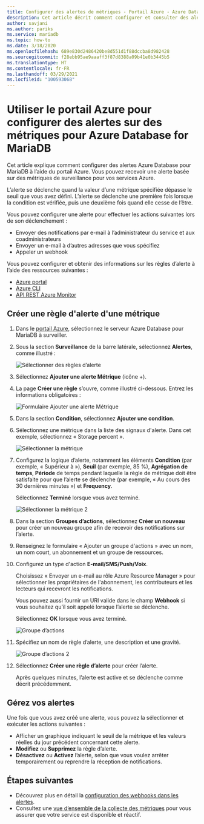 ```yaml
---
title: Configurer des alertes de métriques - Portail Azure - Azure Database for MariaDB
description: Cet article décrit comment configurer et consulter des alertes Métrique pour Azure Database for MariaDB à partir du portail Azure.
author: savjani
ms.author: pariks
ms.service: mariadb
ms.topic: how-to
ms.date: 3/18/2020
ms.openlocfilehash: 689e830d2486420be8d551d1f88dccba8d982428
ms.sourcegitcommit: f28ebb95ae9aaaff3f87d8388a09b41e0b3445b5
ms.translationtype: HT
ms.contentlocale: fr-FR
ms.lasthandoff: 03/29/2021
ms.locfileid: "100593068"
---
```

# <a name="use-the-azure-portal-to-set-up-alerts-on-metrics-for-azure-database-for-mariadb"></a>Utiliser le portail Azure pour configurer des alertes sur des métriques pour Azure Database for MariaDB

Cet article explique comment configurer des alertes Azure Database pour MariaDB à l’aide du portail Azure. Vous pouvez recevoir une alerte basée sur des métriques de surveillance pour vos services Azure.

L’alerte se déclenche quand la valeur d’une métrique spécifiée dépasse le seuil que vous avez défini. L’alerte se déclenche une première fois lorsque la condition est vérifiée, puis une deuxième fois quand elle cesse de l’être.

Vous pouvez configurer une alerte pour effectuer les actions suivantes lors de son déclenchement :
* Envoyer des notifications par e-mail à l’administrateur du service et aux coadministrateurs
* Envoyer un e-mail à d’autres adresses que vous spécifiez
* Appeler un webhook

Vous pouvez configurer et obtenir des informations sur les règles d’alerte à l’aide des ressources suivantes :
* [Azure portal](../azure-monitor/alerts/alerts-metric.md#create-with-azure-portal)
* [Azure CLI](../azure-monitor/alerts/alerts-metric.md#with-azure-cli)
* [API REST Azure Monitor](/rest/api/monitor/metricalerts)

## <a name="create-an-alert-rule-on-a-metric"></a>Créer une règle d'alerte d'une métrique
1. Dans le [portail Azure](https://portal.azure.com/), sélectionnez le serveur Azure Database pour MariaDB à surveiller.

2. Sous la section **Surveillance** de la barre latérale, sélectionnez **Alertes**, comme illustré :

   ![Sélectionner des règles d’alerte](./media/howto-alert-metric/2-alert-rules.png)

3. Sélectionnez **Ajouter une alerte Métrique** (icône +).

4. La page **Créer une règle** s’ouvre, comme illustré ci-dessous. Entrez les informations obligatoires :

   ![Formulaire Ajouter une alerte Métrique](./media/howto-alert-metric/4-add-rule-form.png)

5. Dans la section **Condition**, sélectionnez **Ajouter une condition**.

6. Sélectionnez une métrique dans la liste des signaux d'alerte. Dans cet exemple, sélectionnez « Storage percent ».
   
   ![Sélectionner la métrique](./media/howto-alert-metric/6-configure-signal-logic.png)

7. Configurez la logique d’alerte, notamment les éléments **Condition** (par exemple, « Supérieur à »), **Seuil** (par exemple, 85 %), **Agrégation de temps**, **Période** de temps pendant laquelle la règle de métrique doit être satisfaite pour que l’alerte se déclenche (par exemple, « Au cours des 30 dernières minutes ») et **Frequency**.
   
   Sélectionnez **Terminé** lorsque vous avez terminé.

   ![Sélectionner la métrique 2](./media/howto-alert-metric/7-set-threshold-time.png)

8. Dans la section **Groupes d’actions**, sélectionnez **Créer un nouveau** pour créer un nouveau groupe afin de recevoir des notifications sur l’alerte.

9. Renseignez le formulaire « Ajouter un groupe d'actions » avec un nom, un nom court, un abonnement et un groupe de ressources.

10. Configurez un type d'action **E-mail/SMS/Push/Voix**.
    
    Choisissez « Envoyer un e-mail au rôle Azure Resource Manager » pour sélectionner les propriétaires de l'abonnement, les contributeurs et les lecteurs qui recevront les notifications.
   
    Vous pouvez aussi fournir un URI valide dans le champ **Webhook** si vous souhaitez qu’il soit appelé lorsque l’alerte se déclenche.

    Sélectionnez **OK** lorsque vous avez terminé.

    ![Groupe d’actions](./media/howto-alert-metric/10-action-group-type.png)

11. Spécifiez un nom de règle d’alerte, une description et une gravité.

    ![Groupe d’actions 2](./media/howto-alert-metric/11-name-description-severity.png) 

12. Sélectionnez **Créer une règle d’alerte** pour créer l’alerte.

    Après quelques minutes, l’alerte est active et se déclenche comme décrit précédemment.

## <a name="manage-your-alerts"></a>Gérez vos alertes
Une fois que vous avez créé une alerte, vous pouvez la sélectionner et exécuter les actions suivantes :

* Afficher un graphique indiquant le seuil de la métrique et les valeurs réelles du jour précédent concernant cette alerte.
* **Modifiez** ou **Supprimez** la règle d’alerte.
* **Désactivez** ou **Activez** l’alerte, selon que vous voulez arrêter temporairement ou reprendre la réception de notifications.


## <a name="next-steps"></a>Étapes suivantes
* Découvrez plus en détail la [configuration des webhooks dans les alertes](../azure-monitor/alerts/alerts-webhooks.md).
* Consultez une [vue d’ensemble de la collecte des métriques](../azure-monitor/data-platform.md) pour vous assurer que votre service est disponible et réactif.